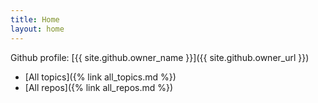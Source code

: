 ```yaml
---
title: Home
layout: home
---
```


Github profile: [{{ site.github.owner_name }}]({{ site.github.owner_url }})

- [All topics]({% link all_topics.md %})
- [All repos]({% link all_repos.md %})
